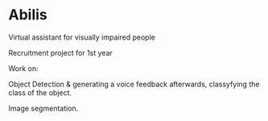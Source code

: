 # Abilis
Virtual assistant for visually impaired people

Recruitment project for 1st year

Work on:

Object Detection & generating a voice feedback afterwards, classyfying the class of the object.

Image segmentation.
